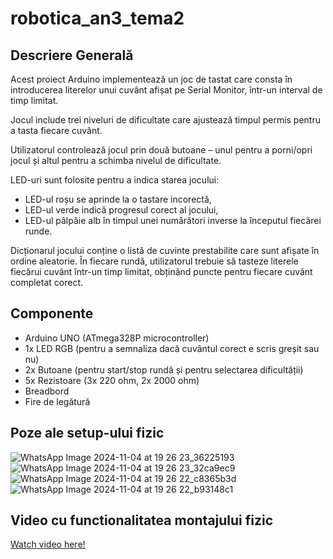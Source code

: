 # robotica_an3_tema2


## Descriere Generală
Acest proiect Arduino implementează un joc de tastat care consta în introducerea literelor unui cuvânt afișat pe Serial Monitor, într-un interval de timp limitat. 

Jocul include trei niveluri de dificultate care ajustează timpul permis pentru a tasta fiecare cuvânt.

Utilizatorul controlează jocul prin două butoane – unul pentru a porni/opri jocul și altul pentru a schimba nivelul de dificultate. 

LED-uri sunt folosite pentru a indica starea jocului:

- LED-ul roșu se aprinde la o tastare incorectă,
- LED-ul verde indică progresul corect al jocului,
- LED-ul pâlpâie alb în timpul unei numărători inverse la începutul fiecărei runde.

Dicționarul jocului conține o listă de cuvinte prestabilite care sunt afișate în ordine aleatorie.
În fiecare rundă, utilizatorul trebuie să tasteze literele fiecărui cuvânt într-un timp limitat, obținând puncte pentru fiecare cuvânt completat corect.



## Componente
- Arduino UNO (ATmega328P microcontroller)
- 1x LED RGB (pentru a semnaliza dacă cuvântul corect e scris greșit sau nu)
- 2x Butoane (pentru start/stop rundă și pentru selectarea dificultății)
- 5x Rezistoare (3x 220 ohm, 2x 2000 ohm)
- Breadbord
- Fire de legătură

## Poze ale setup-ului fizic

![WhatsApp Image 2024-11-04 at 19 26 23_36225193](https://github.com/user-attachments/assets/b7bc3da7-7e01-4420-9e6e-1da8d1cc91e8)
![WhatsApp Image 2024-11-04 at 19 26 23_32ca9ec9](https://github.com/user-attachments/assets/c1f84788-5673-4ce6-ab09-45b706ffccda)
![WhatsApp Image 2024-11-04 at 19 26 22_c8365b3d](https://github.com/user-attachments/assets/68209922-db52-43e0-8428-86f143447c4f)
![WhatsApp Image 2024-11-04 at 19 26 22_b93148c1](https://github.com/user-attachments/assets/cd3bcae2-7a9d-4d8f-be45-1de459f446bd)


## Video cu functionalitatea montajului fizic
[Watch video here!]([https://youtu.be/yDOoSeVnga8](https://youtu.be/372jr29r4Q4))


